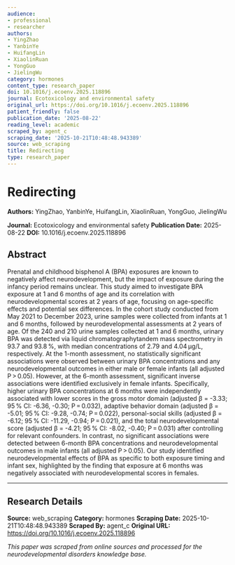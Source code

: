 ```yaml
---
audience:
- professional
- researcher
authors:
- YingZhao
- YanbinYe
- HuifangLin
- XiaolinRuan
- YongGuo
- JielingWu
category: hormones
content_type: research_paper
doi: 10.1016/j.ecoenv.2025.118896
journal: Ecotoxicology and environmental safety
original_url: https://doi.org/10.1016/j.ecoenv.2025.118896
patient_friendly: false
publication_date: '2025-08-22'
reading_level: academic
scraped_by: agent_c
scraping_date: '2025-10-21T10:48:48.943389'
source: web_scraping
title: Redirecting
type: research_paper
---
```

# Redirecting

**Authors:** YingZhao, YanbinYe, HuifangLin, XiaolinRuan, YongGuo, JielingWu

**Journal:** Ecotoxicology and environmental safety
**Publication Date:** 2025-08-22
**DOI:** 10.1016/j.ecoenv.2025.118896

## Abstract

Prenatal and childhood bisphenol A (BPA) exposures are known to negatively affect neurodevelopment, but the impact of exposure during the infancy period remains unclear. This study aimed to investigate BPA exposure at 1 and 6 months of age and its correlation with neurodevelopmental scores at 2 years of age, focusing on age-specific effects and potential sex differences. In the cohort study conducted from May 2021 to December 2023, urine samples were collected from infants at 1 and 6 months, followed by neurodevelopmental assessments at 2 years of age. Of the 240 and 210 urine samples collected at 1 and 6 months, urinary BPA was detected via liquid chromatographytandem mass spectrometry in 93.7 and 93.8 %, with median concentrations of 2.79 and 4.04 μg/L, respectively. At the 1-month assessment, no statistically significant associations were observed between urinary BPA concentrations and any neurodevelopmental outcomes in either male or female infants (all adjusted P > 0.05). However, at the 6-month assessment, significant inverse associations were identified exclusively in female infants. Specifically, higher urinary BPA concentrations at 6 months were independently associated with lower scores in the gross motor domain (adjusted β = -3.33; 95 % CI: -6.36, -0.30; P = 0.032), adaptive behavior domain (adjusted β = -5.01; 95 % CI: -9.28, -0.74; P = 0.022), personal-social skills (adjusted β = -6.12; 95 % CI: -11.29, -0.94; P = 0.021), and the total neurodevelopmental score (adjusted β = -4.21; 95 % CI: -8.02, -0.40; P = 0.031) after controlling for relevant confounders. In contrast, no significant associations were detected between 6-month BPA concentrations and neurodevelopmental outcomes in male infants (all adjusted P > 0.05). Our study identified neurodevelopmental effects of BPA as specific to both exposure timing and infant sex, highlighted by the finding that exposure at 6 months was negatively associated with neurodevelopmental scores in females.

---

## Research Details

**Source:** web_scraping
**Category:** hormones
**Scraping Date:** 2025-10-21T10:48:48.943389
**Scraped By:** agent_c
**Original URL:** https://doi.org/10.1016/j.ecoenv.2025.118896

*This paper was scraped from online sources and processed for the neurodevelopmental disorders knowledge base.*